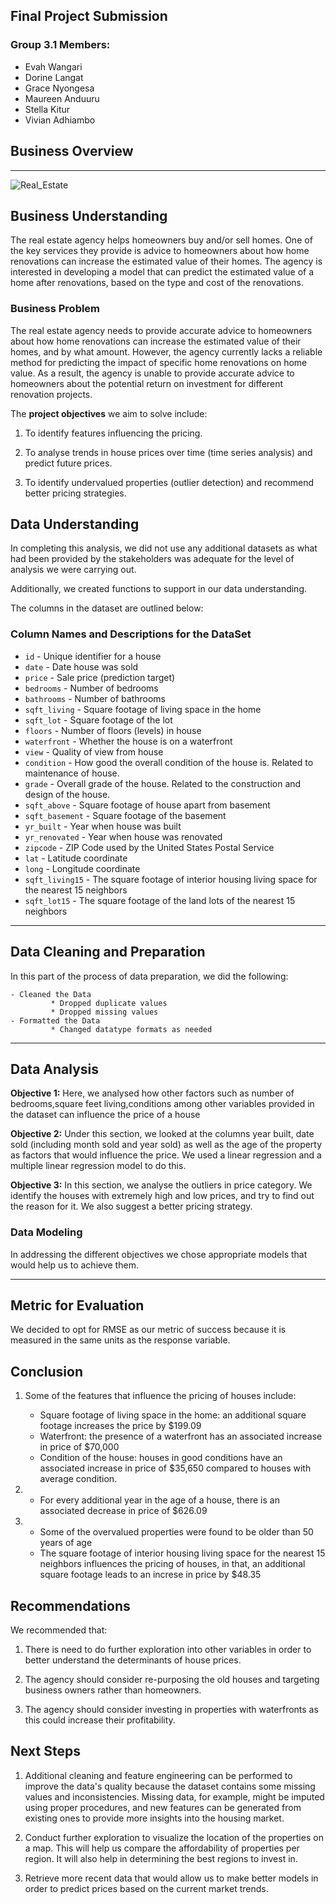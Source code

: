 ## Final Project Submission
### Group 3.1 Members:

* Evah Wangari
* Dorine Langat
* Grace Nyongesa
* Maureen Anduuru
* Stella Kitur
* Vivian Adhiambo

## Business Overview
---

![Real_Estate](https://i.pinimg.com/564x/d1/0b/cb/d10bcb894bcc096e432dd6d660d1a616.jpg)


## Business Understanding
The real estate agency helps homeowners buy and/or sell homes. One of the key services they provide is advice to homeowners about how home renovations can increase the estimated value of their homes. The agency is interested in developing a model that can predict the estimated value of a home after renovations, based on the type and cost of the renovations.

### <b>Business Problem</b>

The real estate agency needs to provide accurate advice to homeowners about how home renovations can increase the estimated value of their homes, and by what amount. However, the agency currently lacks a reliable method for predicting the impact of specific home renovations on home value. As a result, the agency is unable to provide accurate advice to homeowners about the potential return on investment for different renovation projects.

The <b>project objectives</b> we aim to solve include:

1. To identify features influencing the pricing.

2. To analyse trends in house prices over time (time series analysis) and predict future prices.

3. To identify undervalued properties (outlier detection) and recommend better pricing strategies.

## <b> Data Understanding </b>

In completing this analysis, we did not use any additional datasets as what had been provided by the stakeholders was adequate for the level of analysis we were carrying out.

Additionally, we created functions to support in our data understanding.

The columns in the dataset are outlined below:
### Column Names and Descriptions for the DataSet
* `id` - Unique identifier for a house
* `date` - Date house was sold
* `price` - Sale price (prediction target)
* `bedrooms` - Number of bedrooms
* `bathrooms` - Number of bathrooms
* `sqft_living` - Square footage of living space in the home
* `sqft_lot` - Square footage of the lot
* `floors` - Number of floors (levels) in house
* `waterfront` - Whether the house is on a waterfront
* `view` - Quality of view from house
* `condition` - How good the overall condition of the house is. Related to maintenance of house.
* `grade` - Overall grade of the house. Related to the construction and design of the house.
* `sqft_above` - Square footage of house apart from basement
* `sqft_basement` - Square footage of the basement
* `yr_built` - Year when house was built
* `yr_renovated` - Year when house was renovated
* `zipcode` - ZIP Code used by the United States Postal Service
* `lat` - Latitude coordinate
* `long` - Longitude coordinate
* `sqft_living15` - The square footage of interior housing living space for the nearest 15 neighbors
* `sqft_lot15` - The square footage of the land lots of the nearest 15 neighbors
---
## <b> Data Cleaning and Preparation</b>

In this part of the process of data preparation, we did the following:

    - Cleaned the Data
             * Dropped duplicate values
             * Dropped missing values
    - Formatted the Data
             * Changed datatype formats as needed
___


## <b> Data Analysis </b>

<b>Objective 1:</b> Here, we analysed how other factors such as number of bedrooms,square feet living,conditions  among other variables provided in the dataset can influence the price of a house

<b>Objective 2:</b> Under this section, we looked at the columns year built, date sold (including month sold and year sold) as well as the age of the property as factors that would influence the price. We used a linear regression and a multiple linear regression model to do this.


<b> Objective 3:</b>
In this section, we analyse the outliers in price category. We identify the houses with extremely high and low prices, and try to find out the reason for it. We also suggest a better pricing strategy.


### <b> Data Modeling </b>

In addressing the different objectives we chose appropriate models that would help us to achieve them.

___

## <b>Metric for Evaluation</b>

We decided to opt for RMSE as our metric of success because it is measured in the same units as the response variable.

## <b>Conclusion</b>
1. Some of the features that influence the pricing of houses include:
    * Square footage of living space in the home: an additional square footage increases the price by $199.09
    * Waterfront: the presence of a waterfront has an associated increase in price of $70,000 
    * Condition of the house: houses in good conditions have an associated increase in price of $35,650 compared to houses with average condition.
    
2.  
    * For every additional year in the age of a house, there is an associated decrease in price of $626.09

3.  
    * Some of the overvalued properties were found to be older than 50 years of age
    * The square footage of interior housing living space for the nearest 15 neighbors influences the pricing of houses, in that, an additional square footage leads to an increse in price by $48.35


## <b>Recommendations</b>
We recommended that:
1. There is need to do further exploration into other variables in order to better understand the determinants of house prices.

2. The agency should consider re-purposing the old houses and targeting business owners rather than homeowners.

3. The agency should consider investing in properties with waterfronts as this could increase their profitability.


## <b> Next Steps </b>
1. Additional cleaning and feature engineering can be performed to improve the data's quality because the dataset contains some missing values and inconsistencies. Missing data, for example, might be imputed using proper procedures, and new features can be generated from existing ones to provide more insights into the housing market.

2. Conduct further exploration to visualize the location of the properties on a map. This will help us compare the affordability of properties per region. It will also help in determining the best regions to invest in.

3. Retrieve more recent data that would allow us to make better models in order to predict prices based on the current market trends.